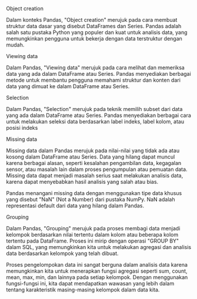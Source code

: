 Object creation

Dalam konteks Pandas, "Object creation" merujuk pada cara membuat struktur data dasar yang disebut DataFrames dan Series. Pandas adalah salah satu pustaka Python yang populer dan kuat untuk analisis data, yang memungkinkan pengguna untuk bekerja dengan data terstruktur dengan mudah.

Viewing data

Dalam Pandas, "Viewing data" merujuk pada cara melihat dan memeriksa data yang ada dalam DataFrame atau Series. Pandas menyediakan berbagai metode untuk membantu pengguna memahami struktur dan konten dari data yang dimuat ke dalam DataFrame atau Series.

Selection

Dalam Pandas, "Selection" merujuk pada teknik memilih subset dari data yang ada dalam DataFrame atau Series. Pandas menyediakan berbagai cara untuk melakukan seleksi data berdasarkan label indeks, label kolom, atau posisi indeks

Missing data

Missing data dalam Pandas merujuk pada nilai-nilai yang tidak ada atau kosong dalam DataFrame atau Series. Data yang hilang dapat muncul karena berbagai alasan, seperti kesalahan pengambilan data, kegagalan sensor, atau masalah lain dalam proses pengumpulan atau pemuatan data. Missing data dapat menjadi masalah serius saat melakukan analisis data, karena dapat menyebabkan hasil analisis yang salah atau bias.

Pandas menangani missing data dengan menggunakan tipe data khusus yang disebut "NaN" (Not a Number) dari pustaka NumPy. NaN adalah representasi default dari data yang hilang dalam Pandas. 

Grouping

Dalam Pandas, "Grouping" merujuk pada proses membagi data menjadi kelompok berdasarkan nilai tertentu dalam kolom atau beberapa kolom tertentu pada DataFrame. Proses ini mirip dengan operasi "GROUP BY" dalam SQL, yang memungkinkan kita untuk melakukan agregasi dan analisis data berdasarkan kelompok yang telah dibuat.

Proses pengelompokan data ini sangat berguna dalam analisis data karena memungkinkan kita untuk menerapkan fungsi agregasi seperti sum, count, mean, max, min, dan lainnya pada setiap kelompok. Dengan menggunakan fungsi-fungsi ini, kita dapat mendapatkan wawasan yang lebih dalam tentang karakteristik masing-masing kelompok dalam data kita.
